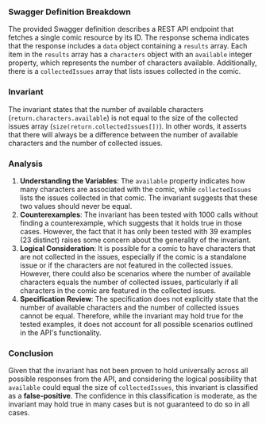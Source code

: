 ### Swagger Definition Breakdown
The provided Swagger definition describes a REST API endpoint that fetches a single comic resource by its ID. The response schema indicates that the response includes a `data` object containing a `results` array. Each item in the `results` array has a `characters` object with an `available` integer property, which represents the number of characters available. Additionally, there is a `collectedIssues` array that lists issues collected in the comic.

### Invariant
The invariant states that the number of available characters (`return.characters.available`) is not equal to the size of the collected issues array (`size(return.collectedIssues[])`). In other words, it asserts that there will always be a difference between the number of available characters and the number of collected issues.

### Analysis
1. **Understanding the Variables**: The `available` property indicates how many characters are associated with the comic, while `collectedIssues` lists the issues collected in that comic. The invariant suggests that these two values should never be equal.
2. **Counterexamples**: The invariant has been tested with 1000 calls without finding a counterexample, which suggests that it holds true in those cases. However, the fact that it has only been tested with 39 examples (23 distinct) raises some concern about the generality of the invariant. 
3. **Logical Consideration**: It is possible for a comic to have characters that are not collected in the issues, especially if the comic is a standalone issue or if the characters are not featured in the collected issues. However, there could also be scenarios where the number of available characters equals the number of collected issues, particularly if all characters in the comic are featured in the collected issues. 
4. **Specification Review**: The specification does not explicitly state that the number of available characters and the number of collected issues cannot be equal. Therefore, while the invariant may hold true for the tested examples, it does not account for all possible scenarios outlined in the API's functionality.

### Conclusion
Given that the invariant has not been proven to hold universally across all possible responses from the API, and considering the logical possibility that `available` could equal the size of `collectedIssues`, this invariant is classified as a **false-positive**. The confidence in this classification is moderate, as the invariant may hold true in many cases but is not guaranteed to do so in all cases.
